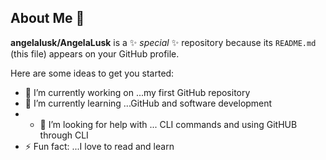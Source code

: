 ## About Me 👋

**angelalusk/AngelaLusk** is a ✨ _special_ ✨ repository because its `README.md` (this file) appears on your GitHub profile.

Here are some ideas to get you started:

- 🔭 I’m currently working on ...my first GitHub repository
- 🌱 I’m currently learning ...GitHub and software development
- - 🤔 I’m looking for help with ... CLI commands and using GitHUB through CLI
- ⚡ Fun fact: ...I love to read and learn
